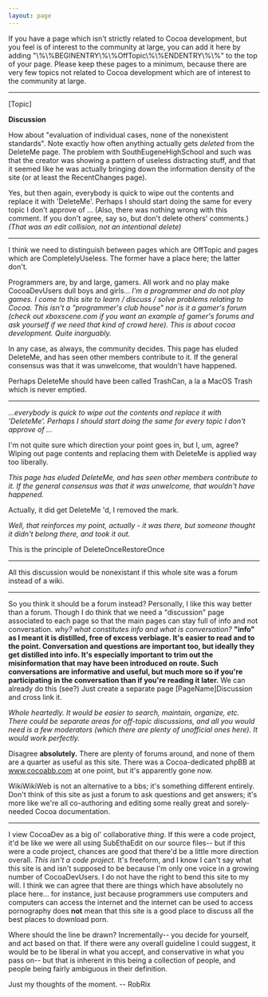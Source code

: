 ```yaml
---
layout: page
---
```




If you have a page which isn't strictly related to Cocoa development, but you feel is of interest to the community at large, you can add it here by adding "\\%\\%BEGINENTRY\\%\\%OffTopic\\%\\%ENDENTRY\\%\\%" to the top of your page. Please keep these pages to a minimum, because there are very few topics not related to Cocoa development which are of interest to the community at large.

----

[Topic]

**Discussion**

How about "evaluation of individual cases, none of the nonexistent standards".  Note exactly how often anything actually gets *deleted* from the DeleteMe page.  The problem with SouthEugeneHighSchool and such was that the creator was showing a pattern of useless distracting stuff, and that it seemed like he was actually bringing down the information density of the site (or at least the RecentChanges page).

Yes, but then again, everybody is quick to wipe out the contents and replace it with 'DeleteMe'. Perhaps I should start doing the same for every topic I don't approve of ...  (Also, there was nothing wrong with this comment. If you don't agree, say so, but don't delete others' comments.) *(That was an edit collision, not an intentional delete)*

----

I think we need to distinguish between pages which are OffTopic and pages which are CompletelyUseless. The former have a place here; the latter don't.

Programmers are, by and large, gamers. All work and no play make CocoaDevUsers dull boys and girls... *I'm a programmer and do not play games. I come to this site to learn / discuss / solve problems relating to Cocoa. This isn't a "programmer's club house" nor is it a gamer's forum (check out xboxscene.com if you want an example of gamer's forums and ask yourself if we need that kind of crowd here). This is about cocoa development. Quite inarguably.*

In any case, as always, the community decides. This page has eluded DeleteMe, and has seen other members contribute to it. If the general consensus was that it was unwelcome, that wouldn't have happened. 

Perhaps DeleteMe should have been called TrashCan, a la a MacOS Trash which is never emptied.

----

*...everybody is quick to wipe out the contents and replace it with 'DeleteMe'. Perhaps I should start doing the same for every topic I don't approve of ...*

I'm not quite sure which direction your point goes in, but I, um, agree?  Wiping out page contents and replacing them with DeleteMe is applied way too liberally.

*This page has eluded DeleteMe, and has seen other members contribute to it. If the general consensus was that it was unwelcome, that wouldn't have happened.*

Actually, it did get DeleteMe 'd, I removed the mark.

*Well, that reinforces my point, actually - it was there, but someone thought it didn't belong there, and took it out.*

This is the principle of DeleteOnceRestoreOnce

----

All this discussion would be nonexistant if this whole site was a forum instead of a wiki.

----

So you think it should be a forum instead?  Personally, I like this way better than a forum.  Though I do think that we need a "discussion" page associated to each page so that the main pages can stay full of info and not conversation. *why? what constitutes info and what is conversation?* **"info" as I meant it is distilled, free of excess verbiage.  It's easier to read and to the point.  Conversation and questions are important too, but ideally they get distilled into info.  It's especially important to trim out the misinformation that may have been introduced on route.  Such conversations are informative and useful, but much more so if you're participating in the conversation than if you're reading it later.** We can already do this (see?) Just create a separate page [PageName]Discussion and cross link it.

*Whole heartedly. It would be easier to search, maintain, organize, etc. There could be separate areas for off-topic discussions, and all you would need is a few moderators (which there are plenty of unofficial ones here). It would work perfectly.*

Disagree **absolutely.** There are plenty of forums around,  and none of them are a quarter as useful as this site. There was a Cocoa-dedicated phpBB at www.cocoabb.com at one point, but it's apparently gone now.

WikiWikiWeb is not an alternative to a bbs; it's something different entirely. Don't think of this site as just a forum to ask questions and get answers; it's  more like we're all co-authoring and editing some really great and sorely-needed Cocoa documentation.

----

I view CocoaDev as a big ol' collaborative *thing*. If this were a code project, it'd be like we were all using SubEthaEdit on our source files-- but if this were a code project, chances are good that there'd be a little more direction overall. *This isn't a code project.* It's freeform, and I know I can't say what this site is and isn't supposed to be because I'm only one voice in a growing number of CocoaDevUsers. I do not have the right to bend this site to my will. I think we can agree that there are things which have absolutely no place here... for instance, just because programmers use computers and computers can access the internet and the internet can be used to access pornography does **not** mean that this site is a good place to discuss all the best places to download porn.

Where should the line be drawn? Incrementally-- you decide for yourself, and act based on that. If there were any overall guideline I could suggest, it would be to be liberal in what you accept, and conservative in what you pass on-- but that is inherent in this being a collection of people, and people being fairly ambiguous in their definition.

Just my thoughts of the moment. -- RobRix
